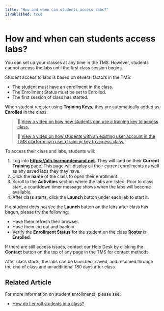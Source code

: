 ```yaml
---
title: "How and when can students access labs?"
isPublished: true
---
```


# How and when can students access labs?

You can set up your classes at any time in the TMS. However, students cannot access the labs until the first class session begins.

Student access to labs is based on several factors in the TMS:
- The student must have an enrollment in the class.
- The Enrollment Status must be set to Enrolled.
- The first session of class has started.

When student register using **Training Keys**, they are automatically added as **Enrolled** in the class.
>:small_orange_diamond: [View a video on how new students can use a training key to access class.](https://youtu.be/3dQI5V51QJ8) 
>
>:small_orange_diamond: [View a video on how students with an existing user account in the TMS plarform can use a training key to access class.](https://youtu.be/-MlxmEnPnB0) 

To access their class and labs, students will:
1. Log into **https://alh.learnondemand.net**. They will land on their **Current Training** page. This page will display all their current enrollments as well as any saved labs they may have.
1. Click the **name** of the class to open their enrollment.
1. Scroll to the **Activities** section where the labs are listed. Prior to class start, a countdown timer message shows when the labs will become available.
1. After class starts, click the **Launch** button under each lab to start it. 

If a student does not see the **Launch** button on the labs after class has begun, please try the following:
- Have them refresh their browser.
- Have them log out and back in. 
- Verify the **Enrollment Status** for the student on the class **Roster** is **Enrolled**.

If there are still access issues, contact our Help Desk by clicking the **Contact** button on the top of any page in the TMS for contact methods.

After class starts, the labs can be launched, saved, and resumed through the end of class and an additional 180 days after class.

## Related Article
For more information on student enrollments, please see:
- [How do I enroll students in a class?](../fulfilling-marketplace-order/enroll-students-in-class.md)
